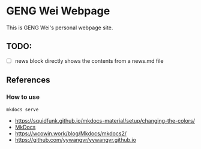 # GENG Wei Webpage

This is GENG Wei's personal webpage site.


## TODO:

- [ ] news block directly shows the contents from a news.md file

## References

### How to use

```bash
mkdocs serve
```
- https://squidfunk.github.io/mkdocs-material/setup/changing-the-colors/
- [MkDocs](https://www.mkdocs.org/)
- https://wcowin.work/blog/Mkdocs/mkdocs2/
- https://github.com/yywangvr/yywangvr.github.io